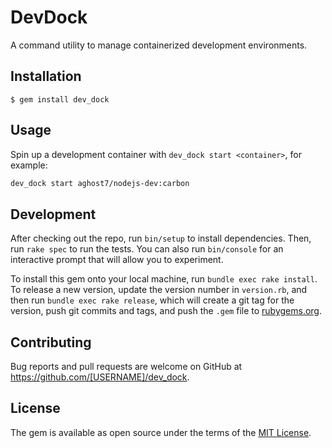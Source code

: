 # DevDock

A command utility to manage containerized development environments.


## Installation

    $ gem install dev_dock

## Usage

Spin up a development container with `dev_dock start <container>`, for example:

```bash
dev_dock start aghost7/nodejs-dev:carbon
```

## Development

After checking out the repo, run `bin/setup` to install dependencies. Then, run
`rake spec` to run the tests. You can also run `bin/console` for an interactive
prompt that will allow you to experiment.

To install this gem onto your local machine, run `bundle exec rake install`. To
release a new version, update the version number in `version.rb`, and then run
`bundle exec rake release`, which will create a git tag for the version, push
git commits and tags, and push the `.gem` file to
[rubygems.org](https://rubygems.org).

## Contributing

Bug reports and pull requests are welcome on GitHub at
https://github.com/[USERNAME]/dev_dock.

## License

The gem is available as open source under the terms of the
[MIT License](https://opensource.org/licenses/MIT).

